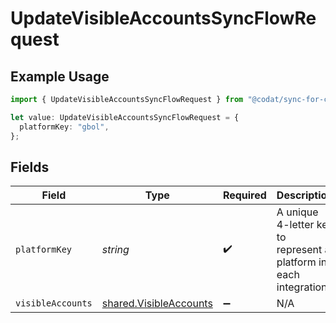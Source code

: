 # UpdateVisibleAccountsSyncFlowRequest

## Example Usage

```typescript
import { UpdateVisibleAccountsSyncFlowRequest } from "@codat/sync-for-commerce/sdk/models/operations";

let value: UpdateVisibleAccountsSyncFlowRequest = {
  platformKey: "gbol",
};
```

## Fields

| Field                                                                   | Type                                                                    | Required                                                                | Description                                                             | Example                                                                 |
| ----------------------------------------------------------------------- | ----------------------------------------------------------------------- | ----------------------------------------------------------------------- | ----------------------------------------------------------------------- | ----------------------------------------------------------------------- |
| `platformKey`                                                           | *string*                                                                | :heavy_check_mark:                                                      | A unique 4-letter key to represent a platform in each integration.      | gbol                                                                    |
| `visibleAccounts`                                                       | [shared.VisibleAccounts](../../../sdk/models/shared/visibleaccounts.md) | :heavy_minus_sign:                                                      | N/A                                                                     |                                                                         |
